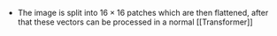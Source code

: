 - The image is split into $16\times16$ patches which are then flattened, after that these vectors can be processed in a normal [[Transformer]]